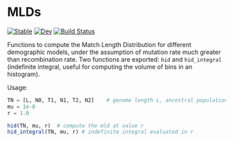 # MLDs

[![Stable](https://img.shields.io/badge/docs-stable-blue.svg)](https://ArndtLab.github.io/MLDs.jl/stable/)
[![Dev](https://img.shields.io/badge/docs-dev-blue.svg)](https://ArndtLab.github.io/MLDs.jl/dev/)
[![Build Status](https://github.com/ArndtLab/MLDs.jl/actions/workflows/CI.yml/badge.svg?branch=main)](https://github.com/ArndtLab/MLDs.jl/actions/workflows/CI.yml?query=branch%3Amain)

Functions to compute the Match Length Distribution for different demographic models, under the assumption of mutation rate much greater than recombination rate. Two functions are exported: `hid` and `hid_integral` (indefinite integral, useful for computing the volume of bins in an histogram).

Usage:

```julia
TN = [L, N0, T1, N1, T2, N2]    # genome length L, ancestral population size N0, sequence of epoch duration T_i and size N_i
mu = 1e-8
r = 1.0

hid(TN, mu, r)  # compute the mld at value r
hid_integral(TN, mu, r) # indefinite integral evaluated in r
```